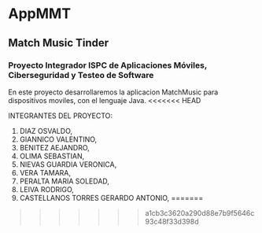 # AppMMT

## Match Music Tinder

### Proyecto Integrador ISPC de Aplicaciones Móviles, Ciberseguridad y Testeo de Software

En este proyecto desarrollaremos la aplicacion MatchMusic para dispositivos moviles, con el lenguaje Java.
<<<<<<< HEAD

INTEGRANTES DEL PROYECTO:

1) DIAZ OSVALDO,
2) GIANNICO VALENTINO,
3) BENITEZ AEJANDRO,
4) OLIMA SEBASTIAN,
5) NIEVAS GUARDIA VERONICA,
6) VERA TAMARA,
7) PERALTA MARIA SOLEDAD,
8) LEIVA RODRIGO,
9) CASTELLANOS TORRES GERARDO ANTONIO,
=======
>>>>>>> a1cb3c3620a290d88e7b9f5646c93c48f33d398d
